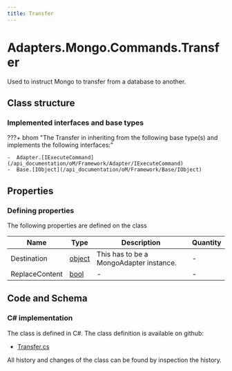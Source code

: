 ```yaml
---
title: Transfer
---
```


# Adapters.Mongo.Commands.Transfer

Used to instruct Mongo to transfer from a database to another.

## Class structure

### Implemented interfaces and base types

???+ bhom "The Transfer in inheriting from the following base type(s) and implements the following interfaces:"

    -  Adapter.[IExecuteCommand](/api_documentation/oM/Framework/Adapter/IExecuteCommand)
    -  Base.[IObject](/api_documentation/oM/Framework/Base/IObject)


## Properties



### Defining properties

The following properties are defined on the class

| Name             | Type             | Description      | Quantity         |
|------------------|------------------|------------------|------------------|
| Destination | [object](https://learn.microsoft.com/en-us/dotnet/api/System.Object?view=netstandard-2.0) | This has to be a MongoAdapter instance. | - |
| ReplaceContent | [bool](https://learn.microsoft.com/en-us/dotnet/api/System.Boolean?view=netstandard-2.0) | - | - |


## Code and Schema

### C# implementation

The class is defined in C#. The class definition is available on github:

- [Transfer.cs](https://github.com/BHoM/Mongo_Toolkit/blob/develop/Mongo_oM/Commands/Transfer.cs)

All history and changes of the class can be found by inspection the history.
